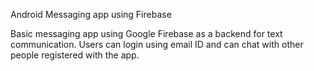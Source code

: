 Android Messaging app using Firebase

Basic messaging app using Google Firebase as a backend for text communication.
Users can login using email ID and can chat with other people registered with the app. 
